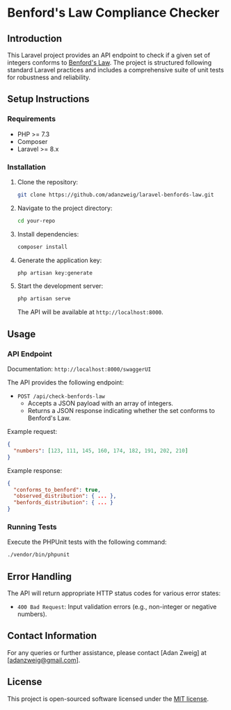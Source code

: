 # Benford's Law Compliance Checker

## Introduction
This Laravel project provides an API endpoint to check if a given set of integers conforms to [Benford's Law](https://en.wikipedia.org/wiki/Benford%27s_law). The project is structured following standard Laravel practices and includes a comprehensive suite of unit tests for robustness and reliability.

## Setup Instructions

### Requirements
- PHP >= 7.3
- Composer
- Laravel >= 8.x

### Installation
1. Clone the repository:
   ```sh
   git clone https://github.com/adanzweig/laravel-benfords-law.git
   ```
2. Navigate to the project directory:
   ```sh
   cd your-repo
   ```
3. Install dependencies:
   ```sh
   composer install
   ```
4. Generate the application key:
   ```sh
   php artisan key:generate
   ```
5. Start the development server:
   ```sh
   php artisan serve
   ```
   The API will be available at `http://localhost:8000`.

## Usage

### API Endpoint

Documentation:
`http://localhost:8000/swaggerUI`

The API provides the following endpoint:

- `POST /api/check-benfords-law`
  - Accepts a JSON payload with an array of integers.
  - Returns a JSON response indicating whether the set conforms to Benford's Law.

Example request:
```json
{
  "numbers": [123, 111, 145, 160, 174, 182, 191, 202, 210]
}
```

Example response:
```json
{
  "conforms_to_benford": true,
  "observed_distribution": { ... },
  "benfords_distribution": { ... }
}
```

### Running Tests
Execute the PHPUnit tests with the following command:
```sh
./vendor/bin/phpunit
```

## Error Handling
The API will return appropriate HTTP status codes for various error states:

- `400 Bad Request`: Input validation errors (e.g., non-integer or negative numbers).

## Contact Information
For any queries or further assistance, please contact [Adan Zweig] at [adanzweig@gmail.com].

## License
This project is open-sourced software licensed under the [MIT license](LICENSE).
